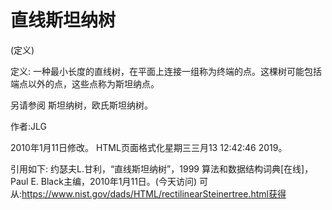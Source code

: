 # 直线斯坦纳树


(定义)



定义:
一种最小长度的直线树，在平面上连接一组称为终端的点。这棵树可能包括端点以外的点，这些点称为斯坦纳点。



另请参阅
斯坦纳树，欧氏斯坦纳树。


作者:JLG







2010年1月11日修改。
HTML页面格式化星期三三月13 12:42:46 2019。



引用如下:
约瑟夫L.甘利，“直线斯坦纳树”，1999
算法和数据结构词典[在线]，Paul E. Black主编，2010年1月11日。(今天访问)
可从:https://www.nist.gov/dads/HTML/rectilinearSteinertree.html获得